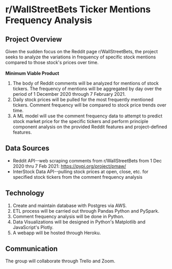 # r/WallStreetBets Ticker Mentions Frequency Analysis

## Project Overview
Given the sudden focus on the Reddit page r/WallStreetBets, the project seeks to analyze the variations in frequency of specific stock mentions compared to those stock's prices over time. <br /> <br />
**Minimum Viable Product**
<ol>
    <li> The body of Reddit comments will be analyzed for mentions of stock tickers. The frequency of mentions will be aggregated by day over the period of 1 December 2020 through 7 February 2021.</li>
    <li> Daily stock prices will be pulled for the most frequently mentioned tickers. Comment frequency will be compared to stock price trends over time.</li>
    <li> A ML model will use the comment frequency data to attempt to predict stock market price for the specific tickers and perform principle component analysis on the provided Reddit features and project-defined features. </li>
</ol> 

## Data Sources
- Reddit API--web scraping comments from r/WallStreetBets from 1 Dec 2020 thru 7 Feb 2021: https://pypi.org/project/pmaw/
- InterStock Data API--pulling stock prices at open, close, etc. for specified stock tickers from the comment frequency analysis

## Technology
1. Create and maintain database with Postgres via AWS.
2. ETL process will be carried out through Pandas Python and PySpark. 
3. Comment frequency analysis will be done in Python. 
4. Data Visualizations will be designed in Python's Matplotlib and JavaScript's Plotly.
5. A webapp will be hosted through Heroku.

## Communication
The group will collaborate through Trello and Zoom. 